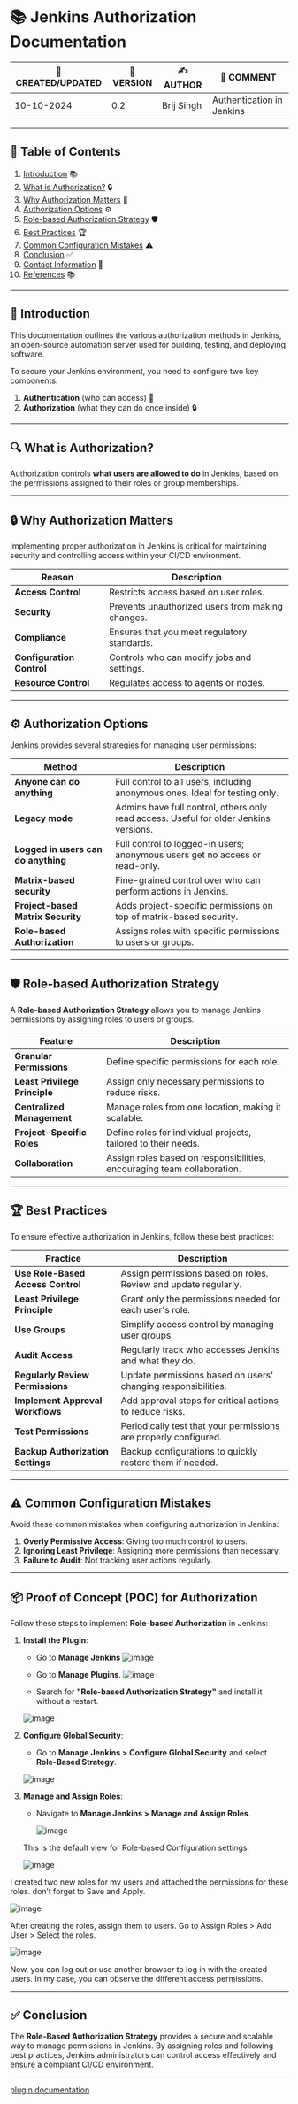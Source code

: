 # 📚 Jenkins Authorization Documentation

| 📅 CREATED/UPDATED | 📌 VERSION | ✍️ AUTHOR    | 📝 COMMENT                     |
|--------------------|------------|--------------|--------------------------------|
| 10-10-2024         | 0.2        | Brij Singh   | Authentication in Jenkins   |

---

## 📑 Table of Contents

1. [Introduction](#introduction) 📚
2. [What is Authorization?](#what-is-authorization) 🔒
3. [Why Authorization Matters](#why-authorization-matters) 🚨
4. [Authorization Options](#authorization-options) ⚙️
5. [Role-based Authorization Strategy](#role-based-authorization-strategy) 🛡️
6. [Best Practices](#best-practices) 🏆
7. [Common Configuration Mistakes](#common-configuration-mistakes) ⚠️
8. [Conclusion](#conclusion) ✅
9. [Contact Information](#contact-information) 📧
10. [References](#references) 📚

---

## 📜 Introduction

This documentation outlines the various authorization methods in Jenkins, an open-source automation server used for building, testing, and deploying software.

To secure your Jenkins environment, you need to configure two key components:

1. **Authentication** (who can access) 👥
2. **Authorization** (what they can do once inside) 🔒

---

## 🔍 What is Authorization?

Authorization controls **what users are allowed to do** in Jenkins, based on the permissions assigned to their roles or group memberships.

---

## 🔒 Why Authorization Matters

Implementing proper authorization in Jenkins is critical for maintaining security and controlling access within your CI/CD environment.

| **Reason**                  | **Description**                                             |
| --------------------------- | ----------------------------------------------------------- |
| **Access Control**           | Restricts access based on user roles.                       |
| **Security**                 | Prevents unauthorized users from making changes.            |
| **Compliance**               | Ensures that you meet regulatory standards.                 |
| **Configuration Control**    | Controls who can modify jobs and settings.                  |
| **Resource Control**         | Regulates access to agents or nodes.                        |

---

## ⚙️ Authorization Options

Jenkins provides several strategies for managing user permissions:

| **Method**                         | **Description**                                                                  |
| ----------------------------------  | -------------------------------------------------------------------------------- |
| **Anyone can do anything**          | Full control to all users, including anonymous ones. Ideal for testing only.      |
| **Legacy mode**                     | Admins have full control, others only read access. Useful for older Jenkins versions. |
| **Logged in users can do anything** | Full control to logged-in users; anonymous users get no access or read-only.      |
| **Matrix-based security**           | Fine-grained control over who can perform actions in Jenkins.                    |
| **Project-based Matrix Security**   | Adds project-specific permissions on top of matrix-based security.               |
| **Role-based Authorization**        | Assigns roles with specific permissions to users or groups.                      |

---

## 🛡️ Role-based Authorization Strategy

A **Role-based Authorization Strategy** allows you to manage Jenkins permissions by assigning roles to users or groups.

| **Feature**                  | **Description**                                              |
| ---------------------------- | ------------------------------------------------------------ |
| **Granular Permissions**      | Define specific permissions for each role.                   |
| **Least Privilege Principle** | Assign only necessary permissions to reduce risks.           |
| **Centralized Management**    | Manage roles from one location, making it scalable.          |
| **Project-Specific Roles**    | Define roles for individual projects, tailored to their needs. |
| **Collaboration**             | Assign roles based on responsibilities, encouraging team collaboration. |

---

## 🏆 Best Practices

To ensure effective authorization in Jenkins, follow these best practices:

| **Practice**                    | **Description**                                                |
| -------------------------------- | -------------------------------------------------------------- |
| **Use Role-Based Access Control**| Assign permissions based on roles. Review and update regularly. |
| **Least Privilege Principle**    | Grant only the permissions needed for each user's role.         |
| **Use Groups**                   | Simplify access control by managing user groups.               |
| **Audit Access**                 | Regularly track who accesses Jenkins and what they do.         |
| **Regularly Review Permissions** | Update permissions based on users' changing responsibilities.   |
| **Implement Approval Workflows** | Add approval steps for critical actions to reduce risks.        |
| **Test Permissions**             | Periodically test that your permissions are properly configured. |
| **Backup Authorization Settings**| Backup configurations to quickly restore them if needed.       |

---
## ⚠️ Common Configuration Mistakes

Avoid these common mistakes when configuring authorization in Jenkins:

1. **Overly Permissive Access**: Giving too much control to users.
2. **Ignoring Least Privilege**: Assigning more permissions than necessary.
3. **Failure to Audit**: Not tracking user actions regularly.

---

## 📦 Proof of Concept (POC) for Authorization

Follow these steps to implement **Role-based Authorization** in Jenkins:

1. **Install the Plugin**:  
   - Go to **Manage Jenkins**
      ![image](https://github.com/user-attachments/assets/2b02f173-00ab-4385-b0fc-7c92e48ffd8c)

   - Go to **Manage Plugins**.
     ![image](https://github.com/user-attachments/assets/cd2aedd1-a89b-4ab0-8b85-dbdff70614d3)

   - Search for **"Role-based Authorization Strategy"** and install it without a restart.

    ![image](https://github.com/user-attachments/assets/5762e2bf-a237-44ee-976f-d1f0acedf840)



 

3. **Configure Global Security**:  
   - Go to **Manage Jenkins > Configure Global Security** and select **Role-Based Strategy**.

    ![image](https://github.com/user-attachments/assets/311e1e99-d461-4968-9725-f5d970e2a8c6)


4. **Manage and Assign Roles**:
   - Navigate to **Manage Jenkins > Manage and Assign Roles**.
     
     ![image](https://github.com/user-attachments/assets/bbf9e5ec-fd78-43a6-83ad-27c6fe44a956)

   This is the default view for Role-based Configuration settings.
         
     ![image](https://github.com/user-attachments/assets/385d754a-fa39-475e-a9bb-0126b33672c2)

I created two new roles for my users and attached the permissions for these roles. don’t forget to Save and Apply.

![image](https://github.com/user-attachments/assets/5f30b74b-86ca-4526-adf9-029a1dfa1381)

After creating the roles, assign them to users.
Go to Assign Roles > Add User > Select the roles.

![image](https://github.com/user-attachments/assets/75640c75-c260-4d7d-a272-bbc959f61ee3)

Now, you can log out or use another browser to log in with the created users. In my case, you can observe the different access permissions.

---

## ✅ Conclusion

The **Role-Based Authorization Strategy** provides a secure and scalable way to manage permissions in Jenkins. By assigning roles and following best practices, Jenkins administrators can control access effectively and ensure a compliant CI/CD environment.

---



[plugin documentation](https://plugins.jenkins.io/role-strategy/)
